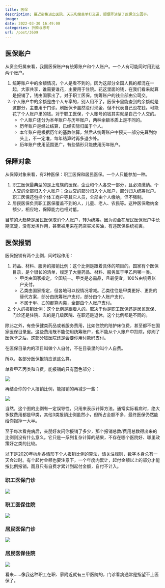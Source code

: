 ```yaml
---
title: 医保
description: 最近密集进出医院，天天和缴费单打交道，顺便弄清楚了医保怎么回事。
image: 
date: 2022-03-30 16:49:00
categories: 折腾与思考
url: /post/3609
---
```


## 医保账户

从资金归属来看，我国医保账户有统筹账户和个人账户。一个人有可能同时用到这两个账户。

1. 统筹账户中的余额情况，个人是看不到的。因为这部分全国人民的都混在一起，大家共享，谁需要谁花，主要用于住院。花这里面的钱，在我们看来就算是报销了，钱由国家出了。对于职工医保，统筹账户的钱全部由公司交。
2. 个人账户中的余额是由个人专享的，别人用不了。医保卡里能查到的余额就是这部分，主要用于门诊。刷医保卡虽然没付现金，但不代表自己没花钱，可能花了个人账户里的钱。对于职工医保，个人账号的钱其实就是自己个人交的。
	- 个人账户还分为本年账户与历年账户，两种余额本质上是不同的。
	- 历年账户是经过结算，已经实际归属于个人。
	- 本年账户是根据历年的基数估算，然后从统筹账户中预支一部分先算到你头上，不一定准，每年结算时再多退少补。
	- 历年账户使用范围更广，有些情形只能使用历年账户。

## 保障对象

从保障对象来看，有2种医保：职工医保和居民医保。一个人只能参加一种。

1. 职工医保最典型的是上班族的医保，企业和个人各交一部分，且必须缴纳。个人交的全部归入个人账户；企业交的部分归入个人账户，部分归入统筹账户。职工医保还包括个体工商户等其它人员，全部由个人缴纳，但不强制。
2. 居民医保负责职工医保覆盖不到的人，儿童、老人、农民等。这种医保缴纳金额少，相应地，保障能力也相对低。

目前的大趋势是居民医保取消个人账户，转为统筹。因为资金在居民医保账户中长期沉淀，没有发挥作用，甚至被用来在药店买米买油，有违医保系统初衷。

## 医保报销

医保报销有两个比例，同时起作用：

1. 药品、材料、服务的报销比例：这个比例是跟着具体的项目的。国家有个医保目录，是个很长的清单，规定了大量药品、材料、服务属于甲乙丙哪一类。
	- 甲类由国家指定，全国统一。甲类是必需品，且最便宜，100%由统筹账户支付。
	- 乙类由国家指定，但各地可以视情况增减。乙类往往是甲类更好、更贵的替代方案，部分由统筹账户支付，部分由个人账户支付。
	- 不属于甲、乙的都算丙类，全部由个人账户支付。
2. 个人的报销比例：这个比例是跟着人的。取决于你是职工医保还是居民医保、门诊还是住院、去的是几级医院、在职还是退休，这个比例都是不同的。

除此之外，有些保健类药品或者服务费用，比如住院的陪护床位费，甚至都不在国家医保目录里。这些费用既不能使用统筹账户，也不能从个人账户中扣除，你刷了医保卡之后，这部分钱医院还是会要你用付款码支付。

在医保目录内的项目叫做个人自付，不在目录里的叫个人自费。

所以，各部分医保报销应该这么算。

单看甲乙丙类和自费，能报销的只有蓝色部分：

![](https://storageapi.fleek.co/0a3a8890-e65e-47ce-93d7-0442b9209d38-bucket/blog/posts/2022-03/anogo297591.jpg)

再结合你的个人报销比例，能报销的再减少一些：

![](https://storageapi.fleek.co/0a3a8890-e65e-47ce-93d7-0442b9209d38-bucket/blog/posts/2022-03/anogo297592.jpg)

当然，这个图的比例有一定误导性，只用来表示计算方法。通常实际看病时，绝大多数费用都是甲类，其他3类报销比例虽然小，但所占金额不多，最终医保仍然能给你报掉一大半。

至于每次看完病后，亲朋好友问你报销了多少，那个报销总数/费用总数得出来的比例则没有什么意义。它只是一系列复杂计算的结果，不存在哪个医院好、哪里政策好之类的比较。

以下是2020年杭州各情形下个人报销比例的算法，请关注规则，数字本身总有一天会过时。有个起付金额也要注意下，一个年度内累计，起付金额以上的部分才能按比例报销，而且只有自费才累计到起付金额，自付不计入。

### 职工医保门诊

![](https://storageapi.fleek.co/0a3a8890-e65e-47ce-93d7-0442b9209d38-bucket/blog/posts/2022-03/2020423150906_12161.jpg)

### 职工医保住院

![](https://storageapi.fleek.co/0a3a8890-e65e-47ce-93d7-0442b9209d38-bucket/blog/posts/2022-03/2020423150906_97522.jpg)

### 居民医保门诊

![](https://storageapi.fleek.co/0a3a8890-e65e-47ce-93d7-0442b9209d38-bucket/blog/posts/2022-03/2020423150907_15685.jpg)

### 居民医保住院

![](https://storageapi.fleek.co/0a3a8890-e65e-47ce-93d7-0442b9209d38-bucket/blog/posts/2022-03/2020423150907_42610.jpg)

看来……像我这种职工在职、家附近就有三甲医院的，门诊看病通常是指望不上医保了。
